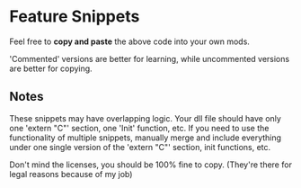 # Feature Snippets
Feel free to **copy and paste** the above code into your own mods.

'Commented' versions are better for learning, while uncommented
versions are better for copying.

## Notes
These snippets may have overlapping logic. Your dll file should
have only one 'extern "C"' section, one 'Init' function, etc.
If you need to use the functionality of multiple snippets,
manually merge and include everything under one single version
of the 'extern "C"' section, init functions, etc.

Don't mind the licenses, you should be 100% fine to copy.
(They're there for legal reasons because of my job)
